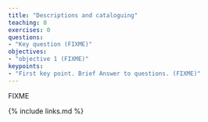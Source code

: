 ```yaml
---
title: "Descriptions and cataloguing"
teaching: 0
exercises: 0
questions:
- "Key question (FIXME)"
objectives:
- "objective 1 (FIXME)"
keypoints:
- "First key point. Brief Answer to questions. (FIXME)"
---
```

FIXME



{% include links.md %}
